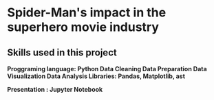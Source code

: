 # Spider-Man's impact in the superhero movie industry 

## Skills used in this project
<b>Proggraming language:<b> Python
<b>Data Cleaning<b>
<b>Data Preparation<b>
<b>Data Visualization<b>
<b>Data Analysis<b>
<b>Libraries:<b> Pandas, Matplotlib, ast
  
 
<b>Presentation :<b> Jupyter Notebook
